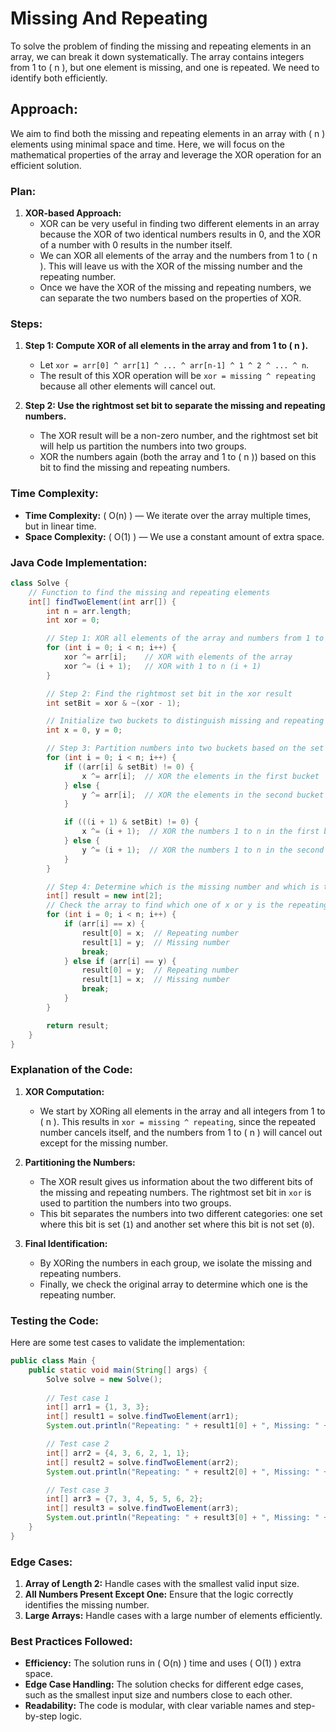 # Missing And Repeating

To solve the problem of finding the missing and repeating elements in an array, we can break it down systematically. The array contains integers from 1 to \( n \), but one element is missing, and one is repeated. We need to identify both efficiently.

## Approach:
We aim to find both the missing and repeating elements in an array with \( n \) elements using minimal space and time. Here, we will focus on the mathematical properties of the array and leverage the XOR operation for an efficient solution.

### Plan:
1. **XOR-based Approach:**
   - XOR can be very useful in finding two different elements in an array because the XOR of two identical numbers results in 0, and the XOR of a number with 0 results in the number itself.
   - We can XOR all elements of the array and the numbers from 1 to \( n \). This will leave us with the XOR of the missing number and the repeating number.
   - Once we have the XOR of the missing and repeating numbers, we can separate the two numbers based on the properties of XOR.

### Steps:
1. **Step 1: Compute XOR of all elements in the array and from 1 to \( n \).**
   - Let `xor = arr[0] ^ arr[1] ^ ... ^ arr[n-1] ^ 1 ^ 2 ^ ... ^ n`.
   - The result of this XOR operation will be `xor = missing ^ repeating` because all other elements will cancel out.
   
2. **Step 2: Use the rightmost set bit to separate the missing and repeating numbers.**
   - The XOR result will be a non-zero number, and the rightmost set bit will help us partition the numbers into two groups.
   - XOR the numbers again (both the array and 1 to \( n \)) based on this bit to find the missing and repeating numbers.

### Time Complexity:
- **Time Complexity:** \( O(n) \) — We iterate over the array multiple times, but in linear time.
- **Space Complexity:** \( O(1) \) — We use a constant amount of extra space.

### Java Code Implementation:

```java
class Solve {
    // Function to find the missing and repeating elements
    int[] findTwoElement(int arr[]) {
        int n = arr.length;
        int xor = 0;

        // Step 1: XOR all elements of the array and numbers from 1 to n
        for (int i = 0; i < n; i++) {
            xor ^= arr[i];    // XOR with elements of the array
            xor ^= (i + 1);   // XOR with 1 to n (i + 1)
        }

        // Step 2: Find the rightmost set bit in the xor result
        int setBit = xor & ~(xor - 1);

        // Initialize two buckets to distinguish missing and repeating numbers
        int x = 0, y = 0;

        // Step 3: Partition numbers into two buckets based on the set bit
        for (int i = 0; i < n; i++) {
            if ((arr[i] & setBit) != 0) {
                x ^= arr[i];  // XOR the elements in the first bucket
            } else {
                y ^= arr[i];  // XOR the elements in the second bucket
            }

            if (((i + 1) & setBit) != 0) {
                x ^= (i + 1);  // XOR the numbers 1 to n in the first bucket
            } else {
                y ^= (i + 1);  // XOR the numbers 1 to n in the second bucket
            }
        }

        // Step 4: Determine which is the missing number and which is the repeating number
        int[] result = new int[2];
        // Check the array to find which one of x or y is the repeating number
        for (int i = 0; i < n; i++) {
            if (arr[i] == x) {
                result[0] = x;  // Repeating number
                result[1] = y;  // Missing number
                break;
            } else if (arr[i] == y) {
                result[0] = y;  // Repeating number
                result[1] = x;  // Missing number
                break;
            }
        }

        return result;
    }
}
```

### Explanation of the Code:

1. **XOR Computation:**
   - We start by XORing all elements in the array and all integers from 1 to \( n \). This results in `xor = missing ^ repeating`, since the repeated number cancels itself, and the numbers from 1 to \( n \) will cancel out except for the missing number.

2. **Partitioning the Numbers:**
   - The XOR result gives us information about the two different bits of the missing and repeating numbers. The rightmost set bit in `xor` is used to partition the numbers into two groups. 
   - This bit separates the numbers into two different categories: one set where this bit is set (`1`) and another set where this bit is not set (`0`).

3. **Final Identification:**
   - By XORing the numbers in each group, we isolate the missing and repeating numbers.
   - Finally, we check the original array to determine which one is the repeating number.

### Testing the Code:

Here are some test cases to validate the implementation:

```java
public class Main {
    public static void main(String[] args) {
        Solve solve = new Solve();
        
        // Test case 1
        int[] arr1 = {1, 3, 3};
        int[] result1 = solve.findTwoElement(arr1);
        System.out.println("Repeating: " + result1[0] + ", Missing: " + result1[1]); // Expected: Repeating: 3, Missing: 2

        // Test case 2
        int[] arr2 = {4, 3, 6, 2, 1, 1};
        int[] result2 = solve.findTwoElement(arr2);
        System.out.println("Repeating: " + result2[0] + ", Missing: " + result2[1]); // Expected: Repeating: 1, Missing: 5

        // Test case 3
        int[] arr3 = {7, 3, 4, 5, 5, 6, 2};
        int[] result3 = solve.findTwoElement(arr3);
        System.out.println("Repeating: " + result3[0] + ", Missing: " + result3[1]); // Expected: Repeating: 5, Missing: 1
    }
}
```

### Edge Cases:
1. **Array of Length 2:** Handle cases with the smallest valid input size.
2. **All Numbers Present Except One:** Ensure that the logic correctly identifies the missing number.
3. **Large Arrays:** Handle cases with a large number of elements efficiently.

### Best Practices Followed:
- **Efficiency:** The solution runs in \( O(n) \) time and uses \( O(1) \) extra space.
- **Edge Case Handling:** The solution checks for different edge cases, such as the smallest input size and numbers close to each other.
- **Readability:** The code is modular, with clear variable names and step-by-step logic.
